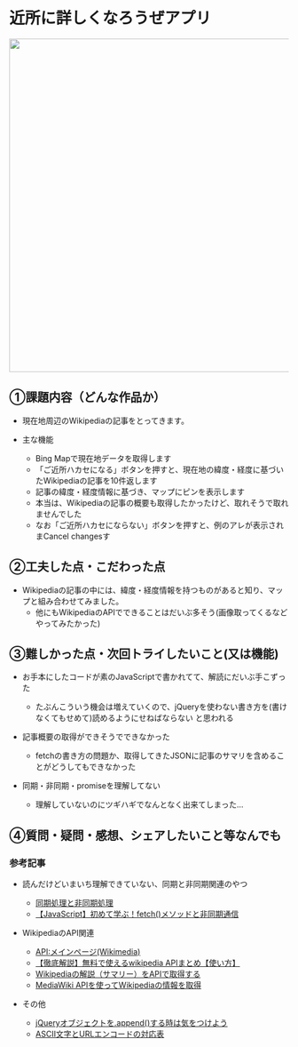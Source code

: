 # 近所に詳しくなろうぜアプリ

<img src ="https://user-images.githubusercontent.com/113824527/205081670-b2f8e969-1f1e-4bf4-a7a5-587d9256a60f.png" width="600px">

## ①課題内容（どんな作品か）
- 現在地周辺のWikipediaの記事をとってきます。

- 主な機能
  - Bing Mapで現在地データを取得します
  - 「ご近所ハカセになる」ボタンを押すと、現在地の緯度・経度に基づいたWikipediaの記事を10件返します
  - 記事の緯度・経度情報に基づき、マップにピンを表示します
  - 本当は、Wikipediaの記事の概要も取得したかったけど、取れそうで取れませんでした
  - なお「ご近所ハカセにならない」ボタンを押すと、例のアレが表示されまCancel changesす

## ②工夫した点・こだわった点
- Wikipediaの記事の中には、緯度・経度情報を持つものがあると知り、マップと組み合わせてみました。
  - 他にもWikipediaのAPIでできることはだいぶ多そう(画像取ってくるなどやってみたかった)

## ③難しかった点・次回トライしたいこと(又は機能)
- お手本にしたコードが素のJavaScriptで書かれてて、解読にだいぶ手こずった
  - たぶんこういう機会は増えていくので、jQueryを使わない書き方を(書けなくてもせめて)読めるようにせねばならない と思われる

- 記事概要の取得ができそうでできなかった
  - fetchの書き方の問題か、取得してきたJSONに記事のサマリを含めることがどうしてもできなかった

- 同期・非同期・promiseを理解してない
  - 理解していないのにツギハギでなんとなく出来てしまった…

## ④質問・疑問・感想、シェアしたいこと等なんでも
###  参考記事
- 読んだけどいまいち理解できていない、同期と非同期関連のやつ
  - [同期処理と非同期処理](https://www.webdesignleaves.com/pr/jquery/javaascript_03.html)
  - [【JavaScript】初めて学ぶ！fetch()メソッドと非同期通信](https://breezegroup.co.jp/202004/javascript-fetch/)

- WikipediaのAPI関連
  - [API:メインページ(Wikimedia)](https://www.mediawiki.org/wiki/API:Main_page/ja)
  - [【徹底解説】無料で使えるwikipedia APIまとめ【使い方】](https://1-lifengine.com/wikipedia_api)
  - [Wikipediaの解説（サマリー）をAPIで取得する](https://qiita.com/takatama/items/b5ba9c38943cd6c142df)
  - [MediaWiki APIを使ってWikipediaの情報を取得](https://qiita.com/yubessy/items/16d2a074be84ee67c01f)

- その他
  - [jQueryオブジェクトを.append()する時は気をつけよう](https://www.unitrust.co.jp/8506) 
  - [ASCII文字とURLエンコードの対応表](https://www.seil.jp/doc/index.html#tool/url-encode.html)
